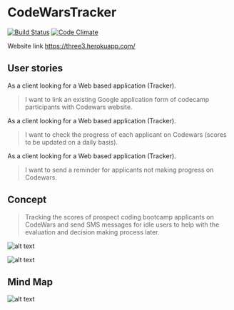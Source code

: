 # CodeWarsTracker
[![Build Status](https://travis-ci.org/go3three/CodeWarsTracker.svg?branch=master)](https://travis-ci.org/go3three/CodeWarsTracker) [![Code Climate](https://codeclimate.com/repos/58b801126d00d1025c0044bb/badges/3ab27589512599156628/gpa.svg)](https://codeclimate.com/repos/58b801126d00d1025c0044bb/feed)

Website link https://three3.herokuapp.com/

## User stories

As a client looking for a Web based application (Tracker).
> I want to link an existing Google application form of codecamp participants
> with Codewars website.

As a client looking for a Web based application (Tracker).
> I want to check the progress of each applicant on Codewars (scores to be updated on a daily basis).

As a client looking for a Web based application (Tracker).
> I want to send a reminder for applicants not making progress on Codewars.

## Concept
> Tracking the scores of prospect coding bootcamp applicants on CodeWars and send SMS
> messages for idle users to help with the evaluation and decision making process later.

![alt text](http://imgh.us/Scan-Feb-27-10-47.jpg)

![alt text](http://imgh.us/Scan-Mar-2-13-57.jpg)

## Mind Map

![alt text](http://imgh.us/index_js_creating_server_3.png)
